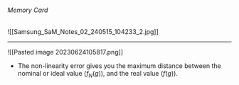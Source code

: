 ###### Memory Card
![[Samsung_SaM_Notes_02_240515_104233_2.jpg]]

---
![[Pasted image 20230624105817.png]]
- The non-linearity error gives you the maximum distance between the nominal or ideal value ($f_N(g)$), and the real value ($f(g)$).
